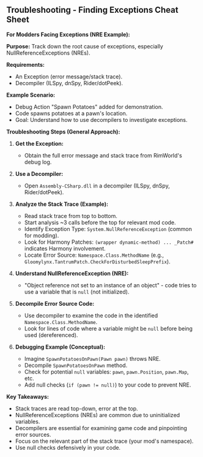 ## Troubleshooting - Finding Exceptions Cheat Sheet

**For Modders Facing Exceptions (NRE Example):**

**Purpose:** Track down the root cause of exceptions, especially NullReferenceExceptions (NREs).

**Requirements:**

- An Exception (error message/stack trace).
- Decompiler (ILSpy, dnSpy, Rider/dotPeek).

**Example Scenario:**

- Debug Action "Spawn Potatoes" added for demonstration.
- Code spawns potatoes at a pawn's location.
- Goal: Understand how to use decompilers to investigate exceptions.

**Troubleshooting Steps (General Approach):**

1. **Get the Exception:**
   - Obtain the full error message and stack trace from RimWorld's debug log.

2. **Use a Decompiler:**
   - Open `Assembly-CSharp.dll` in a decompiler (ILSpy, dnSpy, Rider/dotPeek).

3. **Analyze the Stack Trace (Example):**
   - Read stack trace from top to bottom.
   - Start analysis ~3 calls before the top for relevant mod code.
   - Identify Exception Type: `System.NullReferenceException` (common for modding).
   - Look for Harmony Patches: `(wrapper dynamic-method) ... _Patch#` indicates Harmony involvement.
   - Locate Error Source: `Namespace.Class.MethodName` (e.g., `Gloomylynx.TantrumPatch.CheckForDisturbedSleepPrefix`).

4. **Understand NullReferenceException (NRE):**
   - "Object reference not set to an instance of an object" - code tries to use a variable that is `null` (not initialized).

5. **Decompile Error Source Code:**
   - Use decompiler to examine the code in the identified `Namespace.Class.MethodName`.
   - Look for lines of code where a variable might be `null` before being used (dereferenced).

6. **Debugging Example (Conceptual):**
   - Imagine `SpawnPotatoesOnPawn(Pawn pawn)` throws NRE.
   - Decompile `SpawnPotatoesOnPawn` method.
   - Check for potential `null` variables: `pawn`, `pawn.Position`, `pawn.Map`, etc.
   - Add null checks (`if (pawn != null)`) to your code to prevent NRE.

**Key Takeaways:**

- Stack traces are read top-down, error at the top.
- NullReferenceExceptions (NREs) are common due to uninitialized variables.
- Decompilers are essential for examining game code and pinpointing error sources.
- Focus on the relevant part of the stack trace (your mod's namespace).
- Use null checks defensively in your code.
